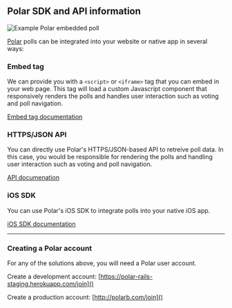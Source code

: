 ## Polar SDK and API information

![Example Polar embedded poll](https://polar-production-web-assets.s3.amazonaws.com/pub-promo-addsite.png)

[Polar](http://polarb.com) polls can be integrated into your website or native app in several ways:
 
### Embed tag

We can provide you with a `<script>` or `<iframe>` tag that you can embed in your web page.  This tag will load a custom Javascript component that responsively renders the polls and handles user interaction such as voting and poll navigation.

[Embed tag documentation](/embed/embed_component.md)

### HTTPS/JSON API

You can directly use Polar's HTTPS/JSON-based API to retreive poll data.  In this case, you would be responsible for rendering the polls and handling user interaction such as voting and poll navigation.

[API documenation](/api/v4/index.md)

### iOS SDK

You can use Polar's iOS SDK to integrate polls into your native iOS app.

[iOS SDK documentation](/ios-sdk/ios-sdk.md)

---

### Creating a Polar account

For any of the solutions above, you will need a Polar user account.

Create a development account:
[https://polar-rails-staging.herokuapp.com/join]()

Create a production account: 
[http://polarb.com/join]()

